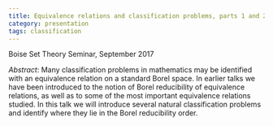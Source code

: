 ```yaml
---
title: Equivalence relations and classification problems, parts 1 and 2
category: presentation
tags: classification
---
```

Boise Set Theory Seminar, September 2017<!--more-->

*Abstract*: Many classification problems in mathematics may be identified with an equivalence relation on a standard Borel space. In earlier talks we have been introduced to the notion of Borel reducibility of equivalence relations, as well as to some of the most important equivalence relations studied. In this talk we will introduce several natural classification problems and identify where they lie in the Borel reducibility order.
